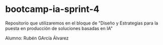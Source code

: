 # bootcamp-ia-sprint-4
Repositorio que utilizaremos en el bloque de "Diseño y Estrategias para la puesta en producción de soluciones basadas en IA"

Alumno: Rubén GArcía Álvarez
